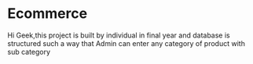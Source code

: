 # Ecommerce
Hi Geek,this project is built by individual in final year and database is structured such a way that Admin can enter any category of product with sub category
